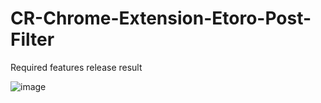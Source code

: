 # CR-Chrome-Extension-Etoro-Post-Filter
Required features release result

![image](https://user-images.githubusercontent.com/23003820/117079036-a9e98680-ad43-11eb-8dc6-2e480c1e96d8.png)
